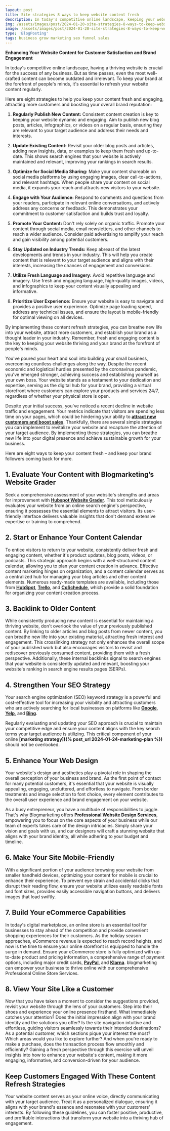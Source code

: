 ```yaml
---
layout: post
title: Site strategies 8 ways to keep website content fresh
description: In today's competitive online landscape, keeping your website content fresh and relevant is essential for attracting and retaining visitors. When your content is stale, it sends a signal to search engines that your website is no longer active or up-to-date. This can lead to lower rankings in search results, which in turn can reduce your website's visibility and traffic 
img: /assets/images/post/2024-01-20-site-strategies-8-ways-to-keep-website-content-freshs/site-strategies-8-ways-to-keep-website-content-freshs.jpg
image: /assets/images/post/2024-01-20-site-strategies-8-ways-to-keep-website-content-freshs/site-strategies-8-ways-to-keep-website-content-freshs.jpg
type: 'BlogPosting'
tags: business grow marketing seo funnel sales
---
```


**Enhancing Your Website Content for Customer Satisfaction and Brand Engagement**

In today's competitive online landscape, having a thriving website is crucial for the success of any business. But as time passes, even the most well-crafted content can become outdated and irrelevant. To keep your brand at the forefront of people's minds, it's essential to refresh your website content regularly.

Here are eight strategies to help you keep your content fresh and engaging, attracting more customers and boosting your overall brand reputation:

1. **Regularly Publish New Content:** Consistent content creation is key to keeping your website dynamic and engaging. Aim to publish new blog posts, articles, infographics, or videos on a regular basis, ensuring they are relevant to your target audience and address their needs and interests.

2. **Update Existing Content:** Revisit your older blog posts and articles, adding new insights, data, or examples to keep them fresh and up-to-date. This shows search engines that your website is actively maintained and relevant, improving your rankings in search results.

3. **Optimize for Social Media Sharing:** Make your content shareable on social media platforms by using engaging images, clear call-to-actions, and relevant hashtags. When people share your content on social media, it expands your reach and attracts new visitors to your website.

4. **Engage with Your Audience:** Respond to comments and questions from your readers, participate in relevant online conversations, and actively address any concerns or feedback. This demonstrates your commitment to customer satisfaction and builds trust and loyalty.

5. **Promote Your Content:** Don't rely solely on organic traffic. Promote your content through social media, email newsletters, and other channels to reach a wider audience. Consider paid advertising to amplify your reach and gain visibility among potential customers.

6. **Stay Updated on Industry Trends:** Keep abreast of the latest developments and trends in your industry. This will help you create content that is relevant to your target audience and aligns with their interests, increasing the chances of engagement and conversions.

7. **Utilize Fresh Language and Imagery:** Avoid repetitive language and imagery. Use fresh and engaging language, high-quality images, videos, and infographics to keep your content visually appealing and informative.

8. **Prioritize User Experience:** Ensure your website is easy to navigate and provides a positive user experience. Optimize page loading speed, address any technical issues, and ensure the layout is mobile-friendly for optimal viewing on all devices.

By implementing these content refresh strategies, you can breathe new life into your website, attract more customers, and establish your brand as a thought leader in your industry. Remember, fresh and engaging content is the key to keeping your website thriving and your brand at the forefront of people's minds.

You've poured your heart and soul into building your small business, overcoming countless challenges along the way. Despite the recent economic and logistical hurdles presented by the coronavirus pandemic, you've emerged stronger, achieving success and establishing yourself as your own boss. Your website stands as a testament to your dedication and expertise, serving as the digital hub for your brand, providing a virtual storefront where customers can explore your products and services 24/7, regardless of whether your physical store is open.

Despite your initial success, you've noticed a recent decline in website traffic and engagement. Your metrics indicate that visitors are spending less time on your pages, which could be hindering your ability to **[attract new customers and boost sales](https://blog.hubspot.com/sales/lucrative-ecommerce-niches)**. Thankfully, there are several simple strategies you can implement to revitalize your website and recapture the attention of your target audience. By implementing these strategies, you can breathe new life into your digital presence and achieve sustainable growth for your business.

Here are eight ways to keep your content fresh – and keep your brand followers coming back for more.

## 1. Evaluate Your Content with Blogmarketing’s Website Grader
Seek a comprehensive assessment of your website's strengths and areas for improvement with **[Hubspot Website Grader](https://website.grader.com/)**. This tool meticulously evaluates your website from an online search engine's perspective, ensuring it possesses the essential elements to attract visitors. Its user-friendly interface delivers valuable insights that don't demand extensive expertise or training to comprehend.

## 2. Start or Enhance Your Content Calendar
To entice visitors to return to your website, consistently deliver fresh and engaging content, whether it's product updates, blog posts, videos, or podcasts. This strategic approach begins with a well-structured content calendar, allowing you to plan your content creation in advance. Effective content marketing hinges on organization, and a content calendar serves as a centralized hub for managing your blog articles and other content elements. Numerous ready-made templates are available, including those from **[HubSpot](https://offers.hubspot.com/editorial-calendar-templates)**, **[Trello](https://trello.com/b/PnZ5qd78/editorial-calendar-template-trello-for-content-creators)**, and **[CoSchedule](https://coschedule.com/content-marketing/content-calendar/content-calendar-template)**, which provide a solid foundation for organizing your content creation process.

## 3. Backlink to Older Content
While consistently producing new content is essential for maintaining a thriving website, don't overlook the value of your previously published content. By linking to older articles and blog posts from newer content, you can breathe new life into your existing material, attracting fresh interest and engagement. This crosslinking strategy not only enhances the overall scope of your published work but also encourages visitors to revisit and rediscover previously consumed content, providing them with a fresh perspective. Additionally, these internal backlinks signal to search engines that your website is consistently updated and relevant, boosting your website's ranking in search engine results pages (SERPs).

## 4. Strengthen Your SEO Strategy
Your search engine optimization (SEO) keyword strategy is a powerful and cost-effective tool for increasing your visibility and attracting customers who are actively searching for local businesses on platforms like **[Google](https://www.google.com/)**, **[Yelp](https://www.yelp.com/)**, and **[Bing](https://www.bing.com/)**. 

Regularly evaluating and updating your SEO approach is crucial to maintain your competitive edge and ensure your content aligns with the key search terms your target audience is utilizing. This critical component of your online **[marketing strategy]({% post_url 2024-01-24-marketing-plan %})** should not be overlooked.

## 5. Enhance Your Web Design
Your website's design and aesthetics play a pivotal role in shaping the overall perception of your business and brand. As the first point of contact for many potential customers, it's essential that your website is visually appealing, engaging, uncluttered, and effortless to navigate. From border treatments and image selection to font choice, every element contributes to the overall user experience and brand engagement on your website. 

As a busy entrepreneur, you have a multitude of responsibilities to juggle. That's why Blogmarketing offers **[Professional Website Design Services](https://www.fiverr.com/officialtrento/design-redesign-develop-a-business-website-with-html-css)**, empowering you to focus on the core aspects of your business while our team of experts takes care of the design intricacies. Simply share your vision and goals with us, and our designers will craft a stunning website that aligns with your brand identity, all while adhering to your budget and timeline.

## 6. Make Your Site Mobile-Friendly
With a significant portion of your audience browsing your website from smaller handheld devices, optimizing your content for mobile is crucial to enhance their experience. To prevent eye strain and accidental clicks that disrupt their reading flow, ensure your website utilizes easily readable fonts and font sizes, provides easily accessible navigation buttons, and delivers images that load swiftly.

## 7. Build Your eCommerce Capabilities
In today's digital marketplace, an online store is an essential tool for businesses to stay ahead of the competition and provide convenient shopping experiences for their customers. As the holiday season approaches, eCommerce revenue is expected to reach record heights, and now is the time to ensure your online storefront is equipped to handle the surge in demand. Ensure your eCommerce store is fully optimized with up-to-date product and pricing information, a comprehensive range of payment options, including major credit cards, **[PayPal](https://www.paypal.com/us/home)**, and **[Klarna](https://www.klarna.com/us/)**. blogmarketing can empower your business to thrive online with our comprehensive Professional Online Store Services.

## 8. View Your Site Like a Customer
Now that you have taken a moment to consider the suggestions provided, revisit your website through the lens of your customers. Step into their shoes and experience your online presence firsthand. What immediately catches your attention? Does the initial impression align with your brand identity and the solutions you offer? Is the site navigation intuitive and effortless, guiding visitors seamlessly towards their intended destinations? As a potential customer, which sections pique your interest the most? Which areas would you like to explore further? And when you're ready to make a purchase, does the transaction process flow smoothly and efficiently? Gaining a fresh perspective through this exercise will unveil insights into how to enhance your website's content, making it more engaging, informative, and conversion-driven for your audience.

## Keep Customers Engaged With These Content Refresh Strategies
Your website content serves as your online voice, directly communicating with your target audience. Treat it as a personalized dialogue, ensuring it aligns with your brand's essence and resonates with your customers' interests. By following these guidelines, you can foster positive, productive, and profitable interactions that transform your website into a thriving hub of engagement.